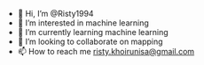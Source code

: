 - 👋 Hi, I’m @Risty1994
- 👀 I’m interested in machine learning
- 🌱 I’m currently learning machine learning
- 💞️ I’m looking to collaborate on mapping
- 📫 How to reach me risty.khoirunisa@gmail.com

<!---
Risty1994/Risty1994 is a ✨ special ✨ repository because its `README.md` (this file) appears on your GitHub profile.
You can click the Preview link to take a look at your changes.
--->

